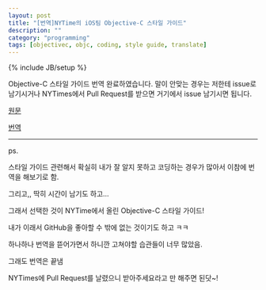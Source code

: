 ```yaml
---
layout: post
title: "[번역]NYTime의 iOS팀 Objective-C 스타일 가이드"
description: ""
category: "programming"
tags: [objectivec, objc, coding, style guide, translate]
---
```

{% include JB/setup %}

Objective-C 스타일 가이드 번역 완료하였습니다. 말이 안맞는 경우는 저한테 issue로 남기시거나 NYTimes에서 Pull Request를 받으면 거기에서 issue 남기시면 됩니다.

[원문](https://github.com/NYTimes/objective-c-style-guide)

[번역](https://github.com/minsOne/objective-c-style-guide/blob/master/README-ko.md)

---

ps.

스타일 가이드 관련해서 확실히 내가 잘 알지 못하고 코딩하는 경우가 많아서 이참에 번역을 해보기로 함.

그리고,, 딱히 시간이 남기도 하고...

그래서 선택한 것이 NYTime에서 올린 Objective-C 스타일 가이드!

내가 이래서 GitHub을 좋아할 수 밖에 없는 것이기도 하고 ㅋㅋ

하나하나 번역을 뜯어가면서 하니깐 고쳐야할 습관들이 너무 많았음.

그래도 번역은 끝냄

NYTimes에 Pull Request를 날렸으니 받아주세요라고 만 해주면 된닷~!